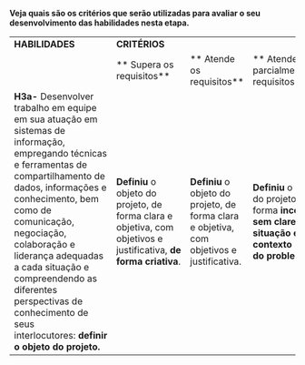 **Veja quais são os critérios que serão utilizadas para avaliar o seu desenvolvimento das habilidades nesta etapa.**

|                                                                                                                                                                                                                                                                                                                                                                                          |                                                                                                                   |                                                                                            |                                                                                                                 |                                      |
| ---------------------------------------------------------------------------------------------------------------------------------------------------------------------------------------------------------------------------------------------------------------------------------------------------------------------------------------------------------------------------------------- | ----------------------------------------------------------------------------------------------------------------- | ------------------------------------------------------------------------------------------ | --------------------------------------------------------------------------------------------------------------- | ------------------------------------ |
| **HABILIDADES**                                                                                                                                                                                                                                                                                                                                                                          | **CRITÉRIOS**                                                                                                     |                                                                                            |                                                                                                                 |                                      |
|                                                                                                                                                                                                                                                                                                                                                                                          | ** Supera os requisitos**                                                                                         | ** Atende os requisitos**                                                                  | ** Atende parcialmente os requisitos**                                                                          | ** Não atende os requisitos**        |
| **H3a-** Desenvolver trabalho em equipe em sua atuação em sistemas de informação, empregando técnicas e ferramentas de compartilhamento de dados, informações e conhecimento, bem como de comunicação, negociação, colaboração e liderança adequadas a cada situação e compreendendo as diferentes perspectivas de conhecimento de seus interlocutores: **definir o objeto do projeto.** | **Definiu** o objeto do projeto, de forma clara e objetiva, com objetivos e justificativa, **de forma criativa**. | **Definiu** o objeto do projeto, de forma clara e objetiva, com objetivos e justificativa. | **Definiu** o objeto do projeto de forma **incompleta, sem clareza da situação e do contexto do** **problema**. | **Não definiu** o objeto do projeto. |